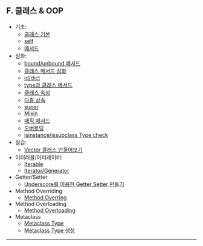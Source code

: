 ## F. 클래스 & OOP

- 기초:
  - [클래스 기본](./01-class_basic.md)
  - [self](./02-class_self.md)
  - [메서드](./03-class_method.md)
- 심화:
  - [bound/unbound 메서드](./04-class_method_bound_method.md)
  - [클래스 메서드 심화](./05-class_method_심화1md.md)
  - [id/dict](./06-class_id_dict_.md)
  - [type과 클래스 메서드](./07-class_method_type.md)
  - [클래스 속성](./08-class_attr.md)
  - [다중 상속](./09-다중_상속.md)
  - [super](./10-super_class.md)
  - [Mixin](./11-Mixin.md)
  - [매직 메서드](./12-MagicMethod.md)
  - [오버로딩](./13-MagicMethodOverloading.md)
  - [isinstance/issubclass Type check](./17-type_types_isinstance_issubclass.md)
- 실습:
  - [Vector 클래스 만들어보기](./14-Vector클래스_만들어보기.md)
- 이터러블/이터레이터:
  - [Iterable](./15-Iterable.md)
  - [Iterator/Generator](./16-Iterator_Generator.md)
- Getter/Setter
  - [Underscore를 이용한 Getter Setter 만들기](./18-Underscore를%20이용한%20Getter%20Setter.md)
- Method Overriding
  - [Method Overring](./19-Method_Overriding.md)
- Method Overloading
  - [Method Overloading](./20-Method_Overloading.md)
- Metaclass
  - [Metaclass Type](./21-Metaclass_type.md) 
  - [Metaclass Type 생성](./22-Metaclass_type_생성.md) 
---
